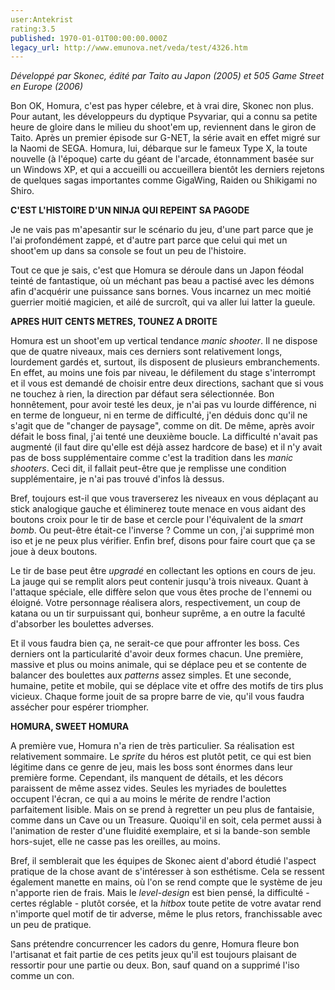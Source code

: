 ```yaml
---
user:Antekrist
rating:3.5
published: 1970-01-01T00:00:00.000Z
legacy_url: http://www.emunova.net/veda/test/4326.htm
---
```

_Développé par Skonec, édité par Taito au Japon (2005) et 505 Game Street en Europe (2006)_  

  

Bon OK, Homura, c'est pas hyper célebre, et à vrai dire, Skonec non plus. Pour autant, les développeurs du dyptique Psyvariar, qui a connu sa petite heure de gloire dans le milieu du shoot'em up, reviennent dans le giron de Taito. Après un premier épisode sur G-NET, la série avait en effet migré sur la Naomi de SEGA. Homura, lui, débarque sur le fameux Type X, la toute nouvelle (à l'époque) carte du géant de l'arcade, étonnamment basée sur un Windows XP, et qui a accueilli ou accueillera bientôt les derniers rejetons de quelques sagas importantes comme GigaWing, Raiden ou Shikigami no Shiro.  

  

**C'EST L'HISTOIRE D'UN NINJA QUI REPEINT SA PAGODE**  

Je ne vais pas m'apesantir sur le scénario du jeu, d'une part parce que je l'ai profondément zappé, et d'autre part parce que celui qui met un shoot'em up dans sa console se fout un peu de l'histoire.  

Tout ce que je sais, c'est que Homura se déroule dans un Japon féodal teinté de fantastique, où un méchant pas beau a pactisé avec les démons afin d'acquérir une puissance sans bornes. Vous incarnez un mec moitié guerrier moitié magicien, et ailé de surcroît, qui va aller lui latter la gueule.  

  

**APRES HUIT CENTS METRES, TOUNEZ A DROITE**  

Homura est un shoot'em up vertical tendance _manic shooter_. Il ne dispose que de quatre niveaux, mais ces derniers sont relativement longs, lourdement gardés et, surtout, ils disposent de plusieurs embranchements. En effet, au moins une fois par niveau, le défilement du stage s'interrompt et il vous est demandé de choisir entre deux directions, sachant que si vous ne touchez à rien, la direction par défaut sera sélectionnée. Bon honnêtement, pour avoir testé les deux, je n'ai pas vu lourde différence, ni en terme de longueur, ni en terme de difficulté, j'en déduis donc qu'il ne s'agit que de "changer de paysage", comme on dit. De même, après avoir défait le boss final, j'ai tenté une deuxième boucle. La difficulté n'avait pas augmenté (il faut dire qu'elle est déjà assez hardcore de base) et il n'y avait pas de boss supplémentaire comme c'est la tradition dans les _manic shooters_. Ceci dit, il fallait peut-être que je remplisse une condition supplémentaire, je n'ai pas trouvé d'infos là dessus.  

Bref, toujours est-il que vous traverserez les niveaux en vous déplaçant au stick analogique gauche et éliminerez toute menace en vous aidant des boutons croix pour le tir de base et cercle pour l'équivalent de la _smart bomb_. Ou peut-être était-ce l'inverse ? Comme un con, j'ai supprimé mon iso et je ne peux plus vérifier. Enfin bref, disons pour faire court que ça se joue à deux boutons.  

Le tir de base peut être _upgradé_ en collectant les options en cours de jeu. La jauge qui se remplit alors peut contenir jusqu'à trois niveaux. Quant à l'attaque spéciale, elle diffère selon que vous êtes proche de l'ennemi ou éloigné. Votre personnage réalisera alors, respectivement, un coup de katana ou un tir surpuissant qui, bonheur suprême, a en outre la faculté d'absorber les boulettes adverses.  

Et il vous faudra bien ça, ne serait-ce que pour affronter les boss. Ces derniers ont la particularité d'avoir deux formes chacun. Une première, massive et plus ou moins animale, qui se déplace peu et se contente de balancer des boulettes aux _patterns_ assez simples. Et une seconde, humaine, petite et mobile, qui se déplace vite et offre des motifs de tirs plus vicieux. Chaque forme jouit de sa propre barre de vie, qu'il vous faudra assécher pour espérer triompher.  

  

**HOMURA, SWEET HOMURA**  

A première vue, Homura n'a rien de très particulier. Sa réalisation est relativement sommaire. Le _sprite_ du héros est plutôt petit, ce qui est bien légitime dans ce genre de jeu, mais les boss sont énormes dans leur première forme. Cependant, ils manquent de détails, et les décors paraissent de même assez vides. Seules les myriades de boulettes occupent l'écran, ce qui a au moins le mérite de rendre l'action parfaitement lisible. Mais on se prend à regretter un peu plus de fantaisie, comme dans un Cave ou un Treasure. Quoiqu'il en soit, cela permet aussi à l'animation de rester d'une fluidité exemplaire, et si la bande-son semble hors-sujet, elle ne casse pas les oreilles, au moins.  

Bref, il semblerait que les équipes de Skonec aient d'abord étudié l'aspect pratique de la chose avant de s'intéresser à son esthétisme. Cela se ressent également manette en mains, où l'on se rend compte que le système de jeu n'apporte rien de frais. Mais le _level-design_ est bien pensé, la difficulté - certes réglable - plutôt corsée, et la _hitbox_ toute petite de votre avatar rend n'importe quel motif de tir adverse, même le plus retors, franchissable avec un peu de pratique.  

Sans prétendre concurrencer les cadors du genre, Homura fleure bon l'artisanat et fait partie de ces petits jeux qu'il est toujours plaisant de ressortir pour une partie ou deux. Bon, sauf quand on a supprimé l'iso comme un con.